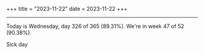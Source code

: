 +++
title = "2023-11-22"
date = 2023-11-22
+++

---

Today is Wednesday, day 326 of 365 (89.31%). We're in week 47 of 52 (90.38%).

Sick day
